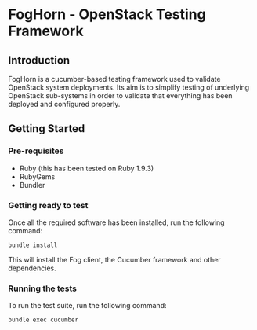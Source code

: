 FogHorn - OpenStack Testing Framework
=========================================
 
## Introduction

FogHorn is a cucumber-based testing framework used to validate OpenStack system deployments.
Its aim is to simplify testing of underlying OpenStack sub-systems in order to validate that
everything has been deployed and configured properly.

## Getting Started


### Pre-requisites

* Ruby (this has been tested on Ruby 1.9.3)
* RubyGems
* Bundler

### Getting ready to test

Once all the required software has been installed, run the following command:

    bundle install

This will install the Fog client, the Cucumber framework and other dependencies.

### Running the tests

To run the test suite, run the following command:

    bundle exec cucumber

